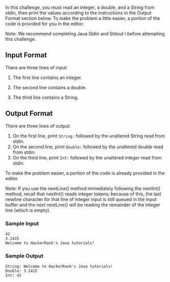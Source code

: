 In this challenge, you must read an integer, a double, and a String from stdin, then print the values according to the instructions in the Output Format section below. To make the problem a little easier, a portion of the code is provided for you in the editor.

Note: We recommend completing Java Stdin and Stdout I before attempting this challenge.

## Input Format

There are three lines of input:

1. The first line contains an integer. 

2. The second line contains a double.

3. The third line contains a String.

## Output Format

There are three lines of output:

1. On the first line, print `String:` followed by the unaltered String read from stdin.
2. On the second line, print `Double:` followed by the unaltered double read from stdin.
3. On the third line, print `Int:` followed by the unaltered integer read from stdin.

To make the problem easier, a portion of the code is already provided in the editor.

Note: If you use the nextLine() method immediately following the nextInt() method, recall that nextInt() reads integer tokens; because of this, the last newline character for that line of integer input is still queued in the input buffer and the next nextLine() will be reading the remainder of the integer line (which is empty).

### Sample Input
```
42
3.1415
Welcome to HackerRank's Java tutorials!
```

### Sample Output
```
String: Welcome to HackerRank's Java tutorials!
Double: 3.1415
Int: 42
```